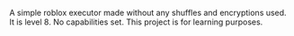 A simple roblox executor made without any shuffles and encryptions used. It is level 8. No capabilities set. This project is for learning purposes.
